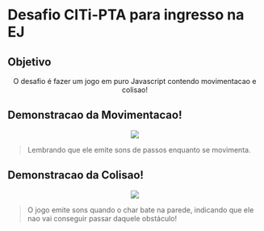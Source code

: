 # Desafio CITi-PTA para ingresso na EJ

## Objetivo

<p align = "center"> O desafio é fazer um jogo em puro Javascript contendo movimentacao e colisao! </p>

## Demonstracao da Movimentacao!

<p align = "center">
   <image src = ".gif/walking.gif">
</p>

>Lembrando que ele emite sons de passos enquanto se movimenta.

## Demonstracao da Colisao!

<p align = "center">
   <image src = ".gif/the_great_wall.gif">
</p>

>O jogo emite sons quando o char bate na parede, indicando que ele nao vai conseguir passar daquele obstáculo!
